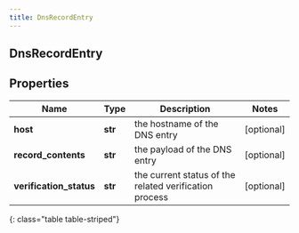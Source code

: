 ```yaml
---
title: DnsRecordEntry
---
```

## DnsRecordEntry

## Properties

|Name | Type | Description | Notes|
|------------ | ------------- | ------------- | -------------|
| **host** | **str** | the hostname of the DNS entry | [optional] |
| **record_contents** | **str** | the payload of the DNS entry | [optional] |
| **verification_status** | **str** | the current status of the related verification process | [optional] |
{: class="table table-striped"}


